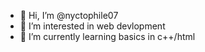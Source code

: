 - 👋 Hi, I’m @nyctophile07
- 👀 I’m interested in web devlopment
- 🌱 I’m currently learning basics in c++/html

<!---
nyctophile07/nyctophile07 is a ✨ special ✨ repository because its `README.md` (this file) appears on your GitHub profile.
You can click the Preview link to take a look at your changes.
--->
